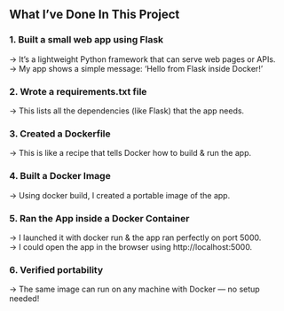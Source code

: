 ## What I’ve Done In This Project

### 1. Built a small web app using Flask
→ It’s a lightweight Python framework that can serve web pages or APIs.\
→ My app shows a simple message: ‘Hello from Flask inside Docker!’

### 2. Wrote a requirements.txt file
→ This lists all the dependencies (like Flask) that the app needs.

### 3. Created a Dockerfile
→ This is like a recipe that tells Docker how to build & run the app.

### 4. Built a Docker Image
→ Using docker build, I created a portable image of the app.

### 5. Ran the App inside a Docker Container
→ I launched it with docker run & the app ran perfectly on port 5000.\
→ I could open the app in the browser using http://localhost:5000.

### 6. Verified portability
→ The same image can run on any machine with Docker — no setup needed!
